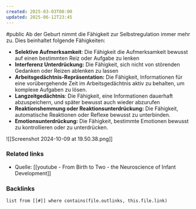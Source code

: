 ```yaml
---
created: 2025-03-03T08:00
updated: 2025-06-12T23:45
---
```

#public
Ab der Geburt nimmt die Fähigkeit zur Selbstregulation immer mehr zu. Dies beinhaltet folgende Fähigkeiten:
- **Selektive Aufmerksamkeit**: Die Fähigkeit die Aufmerksamkeit bewusst auf einen bestimmten Reiz oder Aufgabe zu lenken
- **Interferenz Unterdrückung:** Die Fähigkeit, sich nicht von störenden Gedanken oder Reizen ablenken zu lassen
- **Arbeitsgedächtnis-Repräsentation:** Die Fähigkeit, Informationen für eine vorübergehende Zeit im Arbeitsgedächtnis aktiv zu behalten, um komplexe Aufgaben zu lösen.
- **Langzeitgedächtnis**: Die Fähigkeit, eine Informationen dauerhaft abzuspeichern, und später bewusst auch wieder abzurufen
- **Reaktionshemmung oder Reaktionsunterdrückung:** Die Fähigkeit, automatische Reaktionen oder Reflexe bewusst zu unterbinden. 
- **Emotionsunterdrückung:** Die Fähigkeit, bestimmte Emotionen bewusst zu kontrollieren oder zu unterdrücken. 

![[Screenshot 2024-10-09 at 19.50.38.png]]

### Related links
- Quelle: [[youtube - From Birth to Two - the Neuroscience of Infant Development]]

### Backlinks
```dataview 
list from [[#]] where contains(file.outlinks, this.file.link)
```

